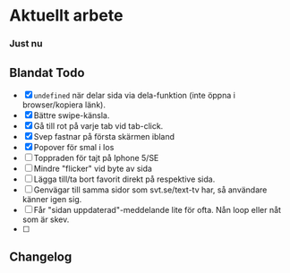 # Aktuellt arbete

### Just nu

## Blandat Todo

- [x] `undefined` när delar sida via dela-funktion (inte öppna i browser/kopiera länk).
- [x] Bättre swipe-känsla.
- [x] Gå till rot på varje tab vid tab-click.
- [x] Svep fastnar på första skärmen ibland
- [x] Popover för smal i Ios
- [ ] Toppraden för tajt på Iphone 5/SE
- [ ] Mindre "flicker" vid byte av sida
- [ ] Lägga till/ta bort favorit direkt på respektive sida.
- [ ] Genvägar till samma sidor som svt.se/text-tv har, så användare känner igen sig.
- [ ] Får "sidan uppdaterad"-meddelande lite för ofta. Nån loop eller nåt som är skev.
- [ ] 

## Changelog
